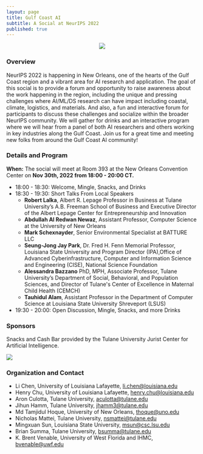 ```yaml
---
layout: page
title: Gulf Coast AI
subtitle: A Social at NeurIPS 2022
published: true
---
```

<p style="text-align:center;"><img src="{{ 'img/logo.jpg' | relative_url }}"/></p>

### Overview

NeurIPS 2022 is happening in New Orleans, one of the hearts of the Gulf Coast region and a vibrant area for AI research and application. The goal of this social is to provide a forum and opportunity to raise awareness about the work happening in the region, including the unique and pressing challenges where AI/ML/DS research can have impact including coastal, climate, logistics, and materials. And also, a fun and interactive forum for participants to discuss these challenges and socialize within the broader NeurIPS community. We will gather for drinks and an interactive program where we will hear from a panel of both AI researchers and others working in key industries along the Gulf Coast. Join us for a great time and meeting new folks from around the Gulf Coast AI community!

### Details and Program

**When:** The social will meet at Room 393 at the New Orleans Convention Center on **Nov 30th, 2022 from 18:00 - 20:00 CT.**

* 18:00 - 18:30: Welcome, Mingle, Snacks, and Drinks
* 18:30 - 19:30: Short Talks From Local Speakers
  * **Robert Lalka**, Albert R. Lepage Professor in Business at Tulane University’s A.B. Freeman School of Business and Executive Director of the Albert Lepage Center for Entrepreneurship and Innovation
  * **Abdullah Al Redwan Newaz**, Assistant Professor, Computer Science at the University of New Orleans
  * **Mark Schexnayder**, Senior Environmental Specialist at BATTURE LLC
  * **Seung-Jong Jay Park**, Dr. Fred H. Fenn Memorial Professor, Louisiana State University and Program Director (IPA),Office of Advanced Cyberinfrastructure, Computer and Information Science and Engineering (CISE), National Science Foundation
  * **Alessandra Bazzano** PhD, MPH, Associate Professor, Tulane University’s Department of Social, Behavioral, and Population Sciences, and Director of Tulane's Center of Excellence in Maternal Child Health (CEMCH)
  * **Tauhidul Alam**, Assistant Professor in the Department of Computer Science at Louisiana State University Shreveport (LSUS)
* 19:30 - 20:00: Open Discussion, Mingle, Snacks, and more Drinks

### Sponsors

Snacks and Cash Bar provided by the Tulane University Jurist Center for Artificial Intelligence.

<a href="https://ai.tulane.edu/"><img src="{{ 'img/jurist.png' | relative_url }}"/></a> 

### Organization and Contact

* Li Chen, University of Louisiana Lafayette, li.chen@louisiana.edu
* Henry Chu, University of Louisiana Lafayette, henry.chu@louisiana.edu
* Aron Culotta, Tulane University, aculotta@tulane.edu
* Jihun Hamm, Tulane University, jhamm3@tulane.edu
* Md Tamjidul Hoque, University of New Orleans, thoque@uno.edu
* Nicholas Mattei, Tulane University, nsmattei@tulane.edu
* Mingxuan Sun, Louisiana State University, msun@csc.lsu.edu
* Brian Summa, Tulane University, bsumma@tulane.edu
* K. Brent Venable, University of West Florida and IHMC, bvenable@uwf.edu
